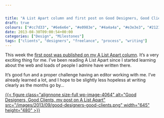 ```yaml
---


title: "A List Apart column and first post on Good Designers, Good Clients"
draft: true
colours: ["#cc7d33", "#6e6e6e", "#e0983e", "#4a4a4a", "#e3e3e3", "#212121", "#ffffff"]
date: 2013-08-30T09:00:54+00:00
categories: ["Design", "Milestones"]
tags: ["clients", "designers", "freelance", "process", "writing"]
---
```


This week the [first post was published on my A List Apart column](http://alistapart.com/column/good-designers-good-clients). It’s a very exciting thing for me. I’ve been reading A List Apart since I started learning about the web and loads of people I admire have written there.

It’s good fun and a proper challenge having an editor working with me. I’ve already learned a lot, and I hope to be slightly less hopeless at writing clearly as the months go by…

[{{< figure class="alignnone size-full wp-image-4064" alt="Good Designers, Good Clients, my post on A List Apart" src="/images/2013/09/good-designers-good-clients.png" width="645" height="480" >}}](http://alistapart.com/column/good-designers-good-clients)

	
